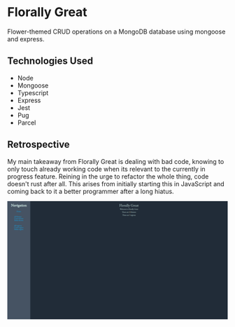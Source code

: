 # Florally Great

Flower-themed CRUD operations on a MongoDB database using mongoose and express.

## Technologies Used

- Node
- Mongoose
- Typescript
- Express
- Jest
- Pug
- Parcel

## Retrospective

My main takeaway from Florally Great is dealing with bad code, knowing to only touch already working code when its relevant to the currently in progress feature. Reining in the urge to refactor the whole thing, code doesn't rust after all. This arises from initially starting this in JavaScript and coming back to it a better programmer after a long hiatus.

![](./florally-great.png)
